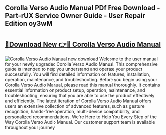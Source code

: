 ## Corolla Verso Audio Manual PDf Free Download - Part-rUX Service Owner Guide - User Repair Edition oy3wM

# <h2><a href="http://bc72725.oget.top/?id=Corolla+Verso+Audio+Manual">🔗Download New 👉🔴 Corolla Verso Audio Manual</a></h2>

[![Corolla Verso Audio Manual new download](https://i.imgur.com/5g1atiW.png)](http://bc72725.oget.top/?id=Corolla+Verso+Audio+Manual)
Welcome to the user manual for your newly upgraded Corolla Verso Audio Manual. This comprehensive guide is intended to help you understand and operate your product successfully. You will find detailed information on features, installation, operation, maintenance, and troubleshooting. Before you begin using your Corolla Verso Audio Manual, please read this manual thoroughly. It contains essential information on product setup, operation, maintenance, and troubleshooting, ensuring that you are able to use the product effectively and efficiently. The latest iteration of Corolla Verso Audio Manual offers users an extensive collection of advanced features, such as gesture recognition, hands-free operation, multi-device compatibility, and personalized recommendations. We're Here to Help You Every Step of the Way Corolla Verso Audio Manual. Our customer support team is available throughout your journey.
